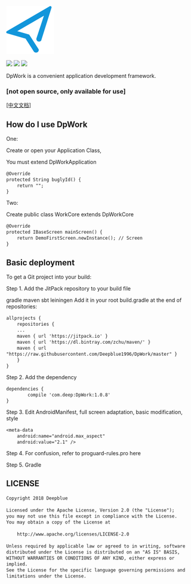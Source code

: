 ![Image text](https://raw.githubusercontent.com/Deepblue1996/DpWork/master/ic_logo.png)

<a href="http://developer.android.com/index.html"><img src="https://img.shields.io/badge/platform-android-green.svg"></a>
[![](https://jitpack.io/v/Deepblue1996/Bun.svg)](https://jitpack.io/#Deepblue1996/Bun)
<a href="https://www.apache.org/licenses/LICENSE-2.0"><img src="https://img.shields.io/badge/license-apache-green.svg"></a>

DpWork is a convenient application development framework.

### [not open source, only available for use]

[[中文文档]](https://github.com/Deepblue1996/DpWork/blob/master/README_CN.md)

## How do I use DpWork

One:

Create or open your Application Class, 

You must extend DpWorkApplication

<pre><code>@Override
protected String buglyId() {
    return "";
}
</code></pre>

Two:

Create public class WorkCore extends DpWorkCore

<pre><code>@Override
protected IBaseScreen mainScreen() {
    return DemoFirstScreen.newInstance(); // Screen
}
</code></pre>

## Basic deployment

To get a Git project into your build:

Step 1. Add the JitPack repository to your build file

gradle
maven
sbt
leiningen
Add it in your root build.gradle at the end of repositories:

	allprojects {
	    repositories {
		...
		maven { url 'https://jitpack.io' }
		maven { url 'https://dl.bintray.com/zchu/maven/' }
       	maven { url "https://raw.githubusercontent.com/Deepblue1996/DpWork/master" }
	    }
	}
Step 2. Add the dependency

	dependencies {
	        compile 'com.deep:DpWork:1.0.8'
	}
Step 3. Edit AndroidManifest, full screen adaptation, basic modification, style

    <meta-data
        android:name="android.max_aspect"
        android:value="2.1" />
Step 4. For confusion, refer to proguard-rules.pro here

Step 5. Gradle

## LICENSE

<pre><code>Copyright 2018 Deepblue

Licensed under the Apache License, Version 2.0 (the "License");
you may not use this file except in compliance with the License.
You may obtain a copy of the License at

    http://www.apache.org/licenses/LICENSE-2.0

Unless required by applicable law or agreed to in writing, software
distributed under the License is distributed on an "AS IS" BASIS,
WITHOUT WARRANTIES OR CONDITIONS OF ANY KIND, either express or implied.
See the License for the specific language governing permissions and
limitations under the License.
</code></pre>
